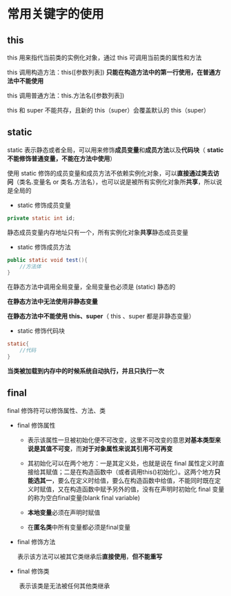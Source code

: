 # 常用关键字的使用



## this

this 用来指代当前类的实例化对象，通过 this 可调用当前类的属性和方法

this 调用构造方法：this([参数列表])		**只能在构造方法中的第一行使用，在普通方法中不能使用**	

this 调用普通方法：this.方法名([参数列表])

this 和 super 不能共存，且新的 this（super）会覆盖默认的 this（super）



## static

static 表示静态或者全局，可以用来修饰**成员变量**和**成员方法**以及**代码块**（ **static 不能修饰普通变量，不能在方法中使用**）

使用 static 修饰的成员变量和成员方法不依赖实例化对象，可以**直接通过类去访问**（类名.变量名 or 类名.方法名），也可以说是被所有实例化对象所**共享**，所以说是全局的



- static 修饰成员变量

```java
private static int id;
```

静态成员变量内存地址只有一个，所有实例化对象**共享**静态成员变量



- static 修饰成员方法

```java
public static void test(){
    //方法体
}
```

在静态方法中调用全局变量，全局变量也必须是 (static) 静态的

**在静态方法中无法使用非静态变量**

**在静态方法中不能使用 this、super**（ this 、super 都是非静态变量）



- static 修饰代码块

```java
static{
    //代码
}
```

**当类被加载到内存中的时候系统自动执行，并且只执行一次**



## final

final 修饰符可以修饰属性、方法、类

- final 修饰属性

  - 表示该属性一旦被初始化便不可改变，这里不可改变的意思**对基本类型来说是其值不可变**，而**对于对象属性来说其引用不可再变**

  - 其初始化可以在两个地方：一是其定义处，也就是说在 final 属性定义时直接给其赋值；二是在构造函数中（或者调用this()初始化）。这两个地方**只能选其一**，要么在定义时给值，要么在构造函数中给值，不能同时既在定义时赋值，又在构造函数中赋予另外的值，没有在声明时初始化 final 变量的称为空白final变量(blank final variable)

  - **本地变量**必须在声明时赋值

  - 在**匿名类**中所有变量都必须是final变量	

- final 修饰方法

  ​	表示该方法可以被其它类继承后**直接使用**，**但不能重写**


- final 修饰类

  ​	表示该类是无法被任何其他类继承

















